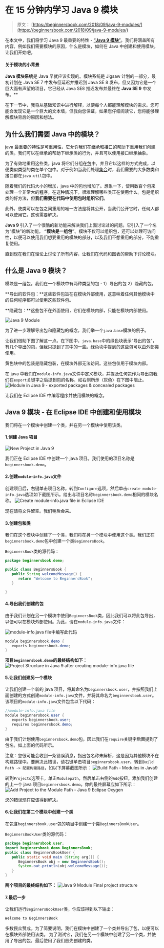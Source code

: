 # 在 15 分钟内学习 Java 9 模块

> 原文： [https://beginnersbook.com/2018/09/java-9-modules/](https://beginnersbook.com/2018/09/java-9-modules/)

在本文中，我们将学习 Java 9 最重要的特性 - [“**Java 9 模块**”](https://beginnersbook.com/2018/04/java-9-features-with-examples/)。我们将涵盖所有内容，例如我们需要模块的原因，什么是模块，如何在 Java 中创建和使用模块。让我们开始吧。

#### 关于模块的小背景

**Java 模块系统**是 Java 早就应该实现的。模块系统是 Jigsaw 计划的一部分，最初计划在 Java SE 7 中发布但延迟并推迟到 Java SE 8 发布，但又因为它是一个巨大而有声望的项目，它已经从 Java SE8 推迟发布并最终在 **Java SE 9** 中发布。**

在下一节中，我将从基础知识中进行解释，以便每个人都能理解模块的需求。您可能会发现它是一个巨大的文本墙，但我向您保证，如果您仔细阅读它，您将能够理解模块背后的原因和想法。

## 为什么我们需要 Java 中的模块？

java 最重要的特性是可重用性，它允许我们在[继承](https://beginnersbook.com/2013/03/inheritance-in-java/)和[接口](https://beginnersbook.com/2013/05/java-interface/)的帮助下重用我们创建的类。我们可以在继承的帮助下继承类的行为，并且可以使用接口继承抽象。

为了有效地重用这些类，java 将它们分组在[包](https://beginnersbook.com/2013/03/packages-in-java/)中，并且它以这样的方式完成，以便类似类型的类在单个包中。对于例如当我们处理[集合](https://beginnersbook.com/java-collections-tutorials/)时，我们需要的大多数类和接口都在`java.util`包中。

随着我们的代码大小的增加，java 中的包也增加了。想象一下，使用数百个包来处理一个非常大的程序，在这种情况下，很难理解哪些类正在使用什么。包是组织类的好方法，但**我们需要在代码中使用包时组织它们**。

此外，使类可以在包之间重用的唯一方法是将其公开，当我们公开它时，任何人都可以使用它。这也需要解决。

**Java 9** 引入了一个很酷的新功能来解决我们上面讨论过的问题。它引入了一个名为“模块”的新功能。 **“模块是一组包”**。模块不仅可以组织包，还可以处理可访问性，以便可以使用我们想要重用的模块的部分，以及我们不想重用的部分，不能重复使用。

直到现在我们在理论上讨论了所有内容，让我们在代码和图表的帮助下讨论模块。

## 什么是 Java 9 模块？

模块是一组包。我们在一个模块中有两种类型的包 - 1）导出的包 2）隐藏的包。

**导出的软件包：**这些软件包旨在在模块外部使用，这意味着任何其他模块中的任何程序都可以使用这些软件包。

**隐藏包：**这些包不在外面使用，它们在模块内部，只能在模块内部使用。

![Java 9 Module](img/f7a4cc0c5bdab5dd1f6a2214514d05e3.jpg)

为了进一步理解导出包和隐藏包的概念，我们举一个`java.base`模块的例子。

让我们借助下图了解这一点。在下图中，`java.base`中的绿色块表示“导出的包”，有几个导出的包，但我只提到了其中的一些。绿色块中提到的这些包可以由外部类使用。

黄色块中的包装是隐藏包装，在模块外部无法访问。这些包仅用于模块内部。

在 java 中我们在`module-info.java`文件中定义模块，并提及任何包作为导出包我们在`export`关键字之后提到包的名称，如右侧所示（灰色）在下图中阻止。
![Module in Java 9 - exported packages & concealed packages](img/00a0198c75ab583081694caa11be79d2.jpg)

让我们在 Eclipse IDE 中编写程序并使用模块的概念。

## Java 9 模块 - 在 Eclipse IDE 中创建和使用模块

我们将在一个模块中创建一个类，并在另一个模块中使用该类。

#### 1.创建 Java 项目

![New Project in Java 9](img/b3e50116e07b602eb70b24ba3b0119e5.jpg)

我们正在 Eclipse IDE 中创建一个 java 项目。我们使用的项目名称是`beginnersbook.demo`。

#### 2.创建`module-info.java`文件

创建项目后，右键单击项目名称，转到`Configure`选项，然后单击`create module-info.java`选项如下截图所示。给出与项目名称`beginnersbook.demo`相同的模块名称。
![Create module-info.java file in Eclipse IDE](img/71cea594157a157ff990b591461d117c.jpg)

现在请将文件留空。我们稍后会来。

#### 3.创建包和类

我们在这个模块中创建了一个类，我们将在另一个模块中使用这个类。我们正在`beginnersbook.demo`包中创建一个类`BeginnersBook`。

`BeginnersBook`类的源代码：

```java
package beginnersbook.demo;

public class BeginnersBook {
   public String welcomeMessage() {
      return "Welcome to BeginnersBook";
   }

}
```

#### 4.导出我们创建的包

由于我们计划在另一个模块中使用`BeginnersBook`类，因此我们可以将此包导出，以便可以在模块外部使用。为此，请在`module-info.java`文件：

![module-info.java file](img/35ceba3526ffd70e6676b14c8e38c9c7.jpg)中编写此代码

```java
module beginnersbook.demo {
   exports beginnersbook.demo;
}
```

**项目`beginnersbook.demo`的最终结构如下：**
![Project Structure in Java 9 after creating module-info.java file](img/e5f512d03a3ef818f76933f981d7f8da.jpg)

#### 5.让我们创建另一个模块

让我们创建一个新的 java 项目，将其命名为`beginnersbook.user`，并按照我们上面创建的方式创建`module-info.java`文件，并将其命名为`beginnersbook.user`。该项目的`module-info.java`文件包含以下代码：

```java
//module-info.java file
module beginnersbook.user {
   exports beginnersbook.user;
   requires beginnersbook.demo;
}
```

由于我们计划使用`beginnersbook.demo`包，因此我们在`require`关键字后面提到了包名，如上面的代码所示。

注意：您很可能会收到一条错误消息，指出包名称未解析，这是因为其他模块不在构建路径中。要解决此错误，请右键单击项目`beginnersbook.user`，转到`Build Path -> 配置构建路径`，如以下屏幕截图所示：
![Build Path - Modules in Java9](img/e8597edf0f0c8384fc0a7008b1836bab.jpg)

转到`Projects`选项卡，单击`Modulepath`，然后单击右侧的`Add`按钮，添加我们创建的上一个 java 项目`beginnersbook.demo`。你的最终屏幕应如下所示：
![Add Project to the Module Path - Java 9 Eclipse Oxygen](img/2e2a6a1f7d61365c62fd375e1b920638.jpg)

您的错误现在应该得到解决。

#### 6.让我们在第二个模块中创建一个类

在包含`beginnersbook.user`包的项目中创建一个类`BeginnersBookUser`。

`BeginnersBookUser`类的源代码：

```java
package beginnersbook.user;
import beginnersbook.demo.BeginnersBook;
public class BeginnersBookUser {
   public static void main (String arg[]) {
      BeginnersBook obj = new BeginnersBook();
      System.out.println(obj.welcomeMessage());
   }
}
```

**两个项目的最终结构如下：**
![Java 9 Module Final project structure](img/fdbe2764ec0d85de80d7581820755c39.jpg)

#### 7.最后一步

让我们运行`BeginnersBookUser`类，你应该得到以下输出：

```java
Welcome to BeginnersBook
```

多数民众赞成。为了简要说明，我们在模块中创建了一个类并导出了包，以便可以在模块外部使用该类。
为了测试它，我们在另一个模块中创建了另一个类，并使用了导出的包，最后使用了我们首先创建的类。
